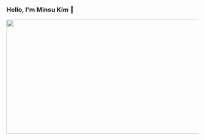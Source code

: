 
### Hello, I'm Minsu Kim 🌟<br/>

<a href="https://github.com/devxb/gitanimals">
<img
  src="https://render.gitanimals.org/farms/Gaic4o"
  width="600"
  height="300"
/>
</a>
